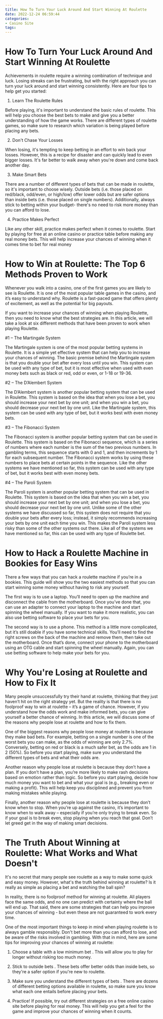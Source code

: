 ```yaml
---
title: How To Turn Your Luck Around And Start Winning At Roulette
date: 2022-12-24 06:59:44
categories:
- Casino Site
tags:
---
```



#  How To Turn Your Luck Around And Start Winning At Roulette

Achievements in roulette require a winning combination of technique and luck. Losing streaks can be frustrating, but with the right approach you can turn your luck around and start winning consistently. Here are four tips to help get you started:

1. Learn The Roulette Rules

Before playing, it's important to understand the basic rules of roulette. This will help you choose the best bets to make and give you a better understanding of how the game works. There are different types of roulette games, so make sure to research which variation is being played before placing any bets.

2. Don't Chase Your Losses

When losing, it's tempting to keep betting in an effort to win back your losses. However, this is a recipe for disaster and can quickly lead to even bigger losses. It's far better to walk away when you're down and come back another day.

3. Make Smart Bets

There are a number of different types of bets that can be made in roulette, so it's important to choose wisely. Outside bets (i.e. those placed on red/black, odd/even, or high/low) offer lower odds but are safer options than inside bets (i.e. those placed on single numbers). Additionally, always stick to betting within your budget- there's no need to risk more money than you can afford to lose.

4. Practice Makes Perfect

Like any other skill, practice makes perfect when it comes to roulette. Start by playing for free at an online casino or practice table before making any real money bets. This will help increase your chances of winning when it comes time to bet for real money

#  How to Win at Roulette: The Top 6 Methods Proven to Work

Whenever you walk into a casino, one of the first games you are likely to see is Roulette. It is one of the most popular table games in the casino, and it’s easy to understand why. Roulette is a fast-paced game that offers plenty of excitement, as well as the potential for big payouts.

If you want to increase your chances of winning when playing Roulette, then you need to know what the best strategies are. In this article, we will take a look at six different methods that have been proven to work when playing Roulette.

#1 – The Martingale System

The Martingale system is one of the most popular betting systems in Roulette. It is a simple yet effective system that can help you to increase your chances of winning. The basic premise behind the Martingale system is that you double your bet after every loss until you win. This system can be used with any type of bet, but it is most effective when used with even money bets such as black or red, odd or even, or 1-18 or 19-36.

#2 – The D’Alembert System

The D’Alembert system is another popular betting system that can be used in Roulette. This system is based on the idea that when you lose a bet, you should increase your next bet by one unit; and when you win a bet, you should decrease your next bet by one unit. Like the Martingale system, this system can be used with any type of bet, but it works best with even money bets.

#3 – The Fibonacci System

The Fibonacci system is another popular betting system that can be used in Roulette. This system is based on the Fibonacci sequence, which is a series of numbers where each number is the sum of the two previous numbers. In gambling terms, this sequence starts with 0 and 1, and then increments by 1 for each subsequent number. The Fibonacci system works by using these numbers to place bets at certain points in the sequence. Like the other systems we have mentioned so far, this system can be used with any type of bet, but it works best with even money bets.

#4 – The Paroli System

The Paroli system is another popular betting system that can be used in Roulette. This system is based on the idea that when you win a bet, you should increase your next bet by one unit; and when you lose a bet, you should decrease your next bet by one unit. Unlike some of the other systems we have discussed so far, this system does not require that you double your bets after every loss; instead, it simply recommends increasing your bets by one unit each time you win. This makes the Paroli system less risky than some of the other systems out there. Like all of the systems we have mentioned so far, this can be used with any type of Roulette bet.

#  How to Hack a Roulette Machine in Bookies for Easy Wins

There a few ways that you can hack a roulette machine if you’re in a bookies. This guide will show you the two easiest methods so that you can start winning some money without having to risk any yourself.

The first way is to use a laptop. You’ll need to open up the machine and disconnect the cable from the motherboard. Once you’ve done that, you can use an adapter to connect your laptop to the machine and start spinning the wheel manually. If you want to make it more realistic, you can also use betting software to place your bets for you.

The second way is to use a phone. This method is a little more complicated, but it’s still doable if you have some technical skills. You’ll need to find the right screws on the back of the machine and remove them, then take out the motherboard. Once that’s done, connect your phone to the motherboard using an OTG cable and start spinning the wheel manually. Again, you can use betting software to help make your bets for you.

#  Why You're Losing at Roulette and How to Fix It

Many people unsuccessfully try their hand at roulette, thinking that they just haven’t hit on the right strategy yet. But the reality is that there is no foolproof way to win at roulette – it’s a game of chance. However, if you understand how the odds work and make informed bets, you can give yourself a better chance of winning. In this article, we will discuss some of the reasons why people lose at roulette and how to fix them.

One of the biggest reasons why people lose money at roulette is because they make bad bets. For example, betting on a single number is one of the worst bets you can make, as the odds of winning are only 2.7%. Conversely, betting on red or black is a much safer bet, as the odds are 1 in 2 (50%). So before you start playing, make sure you understand the different types of bets and what their odds are.

Another reason why people lose at roulette is because they don’t have a plan. If you don’t have a plan, you’re more likely to make rash decisions based on emotion rather than logic. So before you start playing, decide how much money you want to bet and what your goal is (e.g., breaking even or making a profit). This will help keep you disciplined and prevent you from making mistakes while playing.

Finally, another reason why people lose at roulette is because they don’t know when to stop. When you’re up against the casino, it’s important to know when to walk away – especially if you’re only trying to break even. So if your goal is to break even, stop playing when you reach that goal. Don’t let greed get in the way of making smart decisions.

#  The Truth About Winning at Roulette: What Works and What Doesn't

It's no secret that many people see roulette as a way to make some quick and easy money. However, what's the truth behind winning at roulette? Is it really as simple as placing a bet and watching the ball spin?

In reality, there is no foolproof method for winning at roulette. All players face the same odds, and no one can predict with certainty where the ball will end up. That said, there are some strategies that can help you improve your chances of winning - but even these are not guaranteed to work every time.

One of the most important things to keep in mind when playing roulette is to always gamble responsibly. Don't bet more than you can afford to lose, and be aware of the risks involved in gambling. With that in mind, here are some tips for improving your chances of winning at roulette:

1. Choose a table with a low minimum bet . This will allow you to play for longer without risking too much money.

2. Stick to outside bets . These bets offer better odds than inside bets, so they're a safer option if you're new to roulette.

3. Make sure you understand the different types of bets . There are dozens of different betting options available in roulette, so make sure you know what each one entails before placing your bets.

4. Practice! If possible, try out different strategies on a free online casino site before playing for real money. This will help you get a feel for the game and improve your chances of winning when it counts.